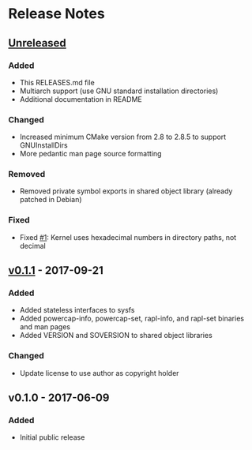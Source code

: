 # Release Notes

## [Unreleased]
### Added
 * This RELEASES.md file
 * Multiarch support (use GNU standard installation directories)
 * Additional documentation in README

### Changed
 * Increased minimum CMake version from 2.8 to 2.8.5 to support GNUInstallDirs
 * More pedantic man page source formatting

### Removed
 * Removed private symbol exports in shared object library (already patched in Debian)

### Fixed
 * Fixed [#1]: Kernel uses hexadecimal numbers in directory paths, not decimal


## [v0.1.1] - 2017-09-21
### Added
 * Added stateless interfaces to sysfs
 * Added powercap-info, powercap-set, rapl-info, and rapl-set binaries and man pages
 * Added VERSION and SOVERSION to shared object libraries

### Changed
 * Update license to use author as copyright holder


## v0.1.0 - 2017-06-09
### Added
 * Initial public release

[Unreleased]: https://github.com/powercap/powercap/compare/v0.1.1...HEAD
[v0.1.1]: https://github.com/powercap/powercap/compare/v0.1.0...v0.1.1
[#1]: https://github.com/powercap/powercap/issues/1
